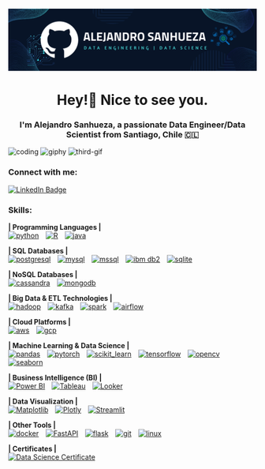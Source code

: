 ![MasterHead](https://github.com/sanhuezalejandro/img/blob/main/github_banner.png)
<body>
  <h1 align="center">Hey!👋 Nice to see you. </h1>
  <h3 align="center">I'm Alejandro Sanhueza, a passionate Data Engineer/Data Scientist from <strong>Santiago, Chile</strong> 🇨🇱</h3>
  <div class="center">
    <img alt="coding" width="278" src="https://media3.giphy.com/media/v1.Y2lkPTc5MGI3NjExMjBlZ2V6MjJ5azRtYm9qMHVmd2M0cDVydjZzZzFsNDg1a2U5aWY1dCZlcD12MV9pbnRlcm5hbF9naWZfYnlfaWQmY3Q9Zw/7c8QeB0VMddFOuu4iR/giphy.gif">
    <img alt="giphy" width="278" src="https://media3.giphy.com/media/v1.Y2lkPTc5MGI3NjExdWg4MzhxaDU5bXR5YzB5eDN5NXRzZW01Y2Z2bmdlMHZ5ZGg4a2VsbSZlcD12MV9pbnRlcm5naWZfYnlfaWQmY3Q9Zw/coxQHKASG60HrHtvkt/giphy.gif">
    <img alt="third-gif" width="278" src="https://media2.giphy.com/media/v1.Y2lkPTc5MGI3NjExNnExaHp5MDFzbnVxNmh6d3k5OGdpcDRzNm03NHoxMm5kY3l1bGxrcSZlcD12MV9pbnRlcm5naWZfYnlfaWQmY3Q9Zw/vISmwpBJUNYzukTnVx/giphy.gif">
  </div>
</body>

<h3 align="left">Connect with me:</h3>
<p align="left">
<div id="badges">
  <a href="https://linkedin.com/in/sanhuezalejandro" target="_blank" rel="noreferrer">
    <img src="https://img.shields.io/badge/LinkedIn-blue?style=for-the-badge&logo=linkedin&logoColor=white" alt="LinkedIn Badge"/>
  </a>
</div>

<!-- <a href="https://linkedin.com/in/sanhuezalejandro" target="blank"><img align="center" src="https://upload.wikimedia.org/wikipedia/commons/8/81/LinkedIn_icon.svg" alt="sanhuezalejandro" height="30" width="40" /></a>
</p> -->


<h3 align="left">Skills:</h3>
<p align="left">

<!-- Programming Languages -->
<strong>| Programming Languages |</strong><br>
<a href="https://www.python.org" target="_blank" rel="noreferrer" style="display: inline-block; margin-right: 10px;"> 
  <img src="https://img.shields.io/badge/Python-3776AB?style=for-the-badge&logo=python&logoColor=white" alt="python"/> 
</a>
<a href="https://www.r-project.org/" target="_blank" rel="noreferrer" style="display: inline-block; margin-right: 10px;"> 
  <img src="https://img.shields.io/badge/R-276DC3?style=for-the-badge&logo=r&logoColor=white" alt="R"/> 
</a>
<a href="https://www.java.com" target="_blank" rel="noreferrer" style="display: inline-block; margin-right: 10px;"> 
  <img src="https://img.shields.io/badge/Java-007396?style=for-the-badge&logo=java&logoColor=white" alt="java"/> 
</a> 

<!-- Databases -->
<strong>| SQL Databases |</strong><br>
<a href="https://www.postgresql.org" target="_blank" rel="noreferrer" style="display: inline-block; margin-right: 10px;"> 
  <img src="https://img.shields.io/badge/PostgreSQL-336791?style=for-the-badge&logo=postgresql&logoColor=white" alt="postgresql"/> 
</a>
<a href="https://www.mysql.com/" target="_blank" rel="noreferrer" style="display: inline-block; margin-right: 10px;"> 
  <img src="https://img.shields.io/badge/MySQL-4479A1?style=for-the-badge&logo=mysql&logoColor=white" alt="mysql"/> 
</a>
<a href="https://www.microsoft.com/en-us/sql-server" target="_blank" rel="noreferrer" style="display: inline-block; margin-right: 10px;"> 
  <img src="https://img.shields.io/badge/Microsoft%20SQL%20Server-CC2927?style=for-the-badge&logo=microsoft-sql-server&logoColor=white" alt="mssql"/> 
</a>
<a href="https://www.ibm.com/analytics/db2" target="_blank" rel="noreferrer" style="display: inline-block; margin-right: 10px;"> 
  <img src="https://img.shields.io/badge/IBM%20Db2-0576B9?style=for-the-badge&logo=ibm&logoColor=white" alt="ibm db2"/> 
</a>
<a href="https://www.sqlite.org/" target="_blank" rel="noreferrer" style="display: inline-block; margin-right: 10px;"> 
  <img src="https://img.shields.io/badge/SQLite-003B57?style=for-the-badge&logo=sqlite&logoColor=white" alt="sqlite"/> 
</a>

<strong>| NoSQL Databases |</strong><br>
<a href="https://cassandra.apache.org/" target="_blank" rel="noreferrer" style="display: inline-block; margin-right: 10px;"> 
  <img src="https://img.shields.io/badge/Cassandra-1287B1?style=for-the-badge&logo=apache-cassandra&logoColor=white" alt="cassandra"/> 
</a> 
<a href="https://www.mongodb.com/" target="_blank" rel="noreferrer" style="display: inline-block; margin-right: 10px;"> 
  <img src="https://img.shields.io/badge/MongoDB-47A248?style=for-the-badge&logo=mongodb&logoColor=white" alt="mongodb"/> 
</a>


<!-- Big Data Technologies -->
<strong>| Big Data & ETL Technologies |</strong><br>
<a href="https://hadoop.apache.org/" target="_blank" rel="noreferrer" style="display: inline-block; margin-right: 10px;"> 
  <img src="https://img.shields.io/badge/Hadoop-66CCFF?style=for-the-badge&logo=apache-hadoop&logoColor=white" alt="hadoop"/> 
</a>
<a href="https://kafka.apache.org/" target="_blank" rel="noreferrer" style="display: inline-block; margin-right: 10px;"> 
  <img src="https://img.shields.io/badge/Kafka-231F20?style=for-the-badge&logo=apache-kafka&logoColor=white" alt="kafka"/> 
</a>
<a href="https://spark.apache.org" target="_blank" rel="noreferrer" style="display: inline-block; margin-right: 10px;">
  <img src="https://img.shields.io/badge/Apache%20Spark-E25A1C?style=for-the-badge&logo=apachespark&logoColor=white" alt="spark"/>
</a>
<a href="https://airflow.apache.org/" target="_blank" rel="noreferrer" style="display: inline-block; margin-right: 10px;">
  <img src="https://img.shields.io/badge/Apache%20Airflow-017CEE?style=for-the-badge&logo=apacheairflow&logoColor=white" alt="airflow"/>
</a>

<!-- Cloud Platforms -->
<strong>| Cloud Platforms |</strong><br>
<a href="https://aws.amazon.com" target="_blank" rel="noreferrer" style="display: inline-block; margin-right: 10px;"> 
  <img src="https://img.shields.io/badge/Amazon%20AWS-232F3E?style=for-the-badge&logo=amazon-aws&logoColor=white" alt="aws"/> 
</a>
<a href="https://cloud.google.com" target="_blank" rel="noreferrer" style="display: inline-block; margin-right: 10px;"> 
  <img src="https://img.shields.io/badge/Google%20Cloud-4285F4?style=for-the-badge&logo=google-cloud&logoColor=white" alt="gcp"/> 
</a>

<!-- Machine Learning & Data Science -->
<strong>| Machine Learning & Data Science |</strong><br>
<a href="https://pandas.pydata.org/" target="_blank" rel="noreferrer" style="display: inline-block; margin-right: 10px;"> 
  <img src="https://img.shields.io/badge/Pandas-150458?style=for-the-badge&logo=pandas&logoColor=white" alt="pandas"/> 
</a>
<a href="https://pytorch.org/" target="_blank" rel="noreferrer" style="display: inline-block; margin-right: 10px;"> 
  <img src="https://img.shields.io/badge/PyTorch-EE4C2C?style=for-the-badge&logo=pytorch&logoColor=white" alt="pytorch"/> 
</a>
<a href="https://scikit-learn.org/" target="_blank" rel="noreferrer" style="display: inline-block; margin-right: 10px;"> 
  <img src="https://img.shields.io/badge/scikit--learn-F7931E?style=for-the-badge&logo=scikit-learn&logoColor=white" alt="scikit_learn"/> 
</a>
<a href="https://www.tensorflow.org" target="_blank" rel="noreferrer" style="display: inline-block; margin-right: 10px;"> 
  <img src="https://img.shields.io/badge/TensorFlow-FF6F00?style=for-the-badge&logo=tensorflow&logoColor=white" alt="tensorflow"/> 
</a>
<a href="https://opencv.org/" target="_blank" rel="noreferrer" style="display: inline-block; margin-right: 10px;"> 
  <img src="https://img.shields.io/badge/OpenCV-5C3EE8?style=for-the-badge&logo=opencv&logoColor=white" alt="opencv"/> 
</a>
<a href="https://seaborn.pydata.org/" target="_blank" rel="noreferrer" style="display: inline-block; margin-right: 10px;"> 
  <img src="https://img.shields.io/badge/Seaborn-3776AB?style=for-the-badge&logo=seaborn&logoColor=white" alt="seaborn"/> 
</a>

<!-- Business Intelligence (BI) -->
<strong>| Business Intelligence (BI) |</strong><br>
<a href="https://powerbi.microsoft.com/" target="_blank" rel="noreferrer" style="display: inline-block; margin-right: 10px;"> 
  <img src="https://img.shields.io/badge/Power%20BI-F2C811?style=for-the-badge&logo=power-bi&logoColor=white" alt="Power BI"/> 
</a>
<a href="https://www.tableau.com/" target="_blank" rel="noreferrer" style="display: inline-block; margin-right: 10px;"> 
  <img src="https://img.shields.io/badge/Tableau-E97627?style=for-the-badge&logo=tableau&logoColor=white" alt="Tableau"/> 
</a>
<a href="https://looker.com/" target="_blank" rel="noreferrer" style="display: inline-block; margin-right: 10px;"> 
  <img src="https://img.shields.io/badge/Looker-4285F4?style=for-the-badge&logo=looker&logoColor=white" alt="Looker"/> 
</a>
<!-- Data Visualization -->
<strong>| Data Visualization |</strong><br>
<a href="https://matplotlib.org/" target="_blank" rel="noreferrer" style="display: inline-block; margin-right: 10px;"> 
  <img src="https://img.shields.io/badge/Matplotlib-3776AB?style=for-the-badge&logo=matplotlib&logoColor=white" alt="Matplotlib"/> 
</a>
<a href="https://plotly.com/" target="_blank" rel="noreferrer" style="display: inline-block; margin-right: 10px;"> 
  <img src="https://img.shields.io/badge/Plotly-3F4F75?style=for-the-badge&logo=plotly&logoColor=white" alt="Plotly"/> 
</a>
<a href="https://www.streamlit.io/" target="_blank" rel="noreferrer" style="display: inline-block; margin-right: 10px;"> 
  <img src="https://img.shields.io/badge/Streamlit-FF4B4B?style=for-the-badge&logo=streamlit&logoColor=white" alt="Streamlit"/> 
</a>
<!-- Other Tools -->
<strong>| Other Tools |</strong><br>
<a href="https://www.docker.com/" target="_blank" rel="noreferrer" style="display: inline-block; margin-right: 10px;"> 
  <img src="https://img.shields.io/badge/Docker-2496ED?style=for-the-badge&logo=docker&logoColor=white" alt="docker"/> 
</a>
<a href="https://fastapi.tiangolo.com/" target="_blank" rel="noreferrer" style="display: inline-block; margin-right: 10px;"> 
  <img src="https://img.shields.io/badge/FastAPI-009688?style=for-the-badge&logo=fastapi&logoColor=white" alt="FastAPI"/>
</a>
<a href="https://flask.palletsprojects.com/" target="_blank" rel="noreferrer" style="display: inline-block; margin-right: 10px;"> 
  <img src="https://img.shields.io/badge/Flask-000000?style=for-the-badge&logo=flask&logoColor=white" alt="flask"/> 
</a>
<a href="https://git-scm.com/" target="_blank" rel="noreferrer" style="display: inline-block; margin-right: 10px;"> 
  <img src="https://img.shields.io/badge/Git-F05032?style=for-the-badge&logo=git&logoColor=white" alt="git"/> 
</a>
<a href="https://www.linux.org/" target="_blank" rel="noreferrer" style="display: inline-block; margin-right: 10px;"> 
  <img src="https://img.shields.io/badge/Linux-FCC624?style=for-the-badge&logo=linux&logoColor=black" alt="linux"/> 
</a>

</p>

<!-- Certificates -->
<strong>| Certificates |</strong><br>
<a href="https://www.credly.com/badges/a860857e-c25d-43a7-b347-95b7282b1454" target="_blank" rel="noopener noreferrer">
  <img src="https://images.credly.com/size/220x220/images/b47e9b58-7f54-4981-b156-5e7d354c8215/Professional_Certificate_-_Data_Science.png" alt="Data Science Certificate" width="150" height="150">
</a>
